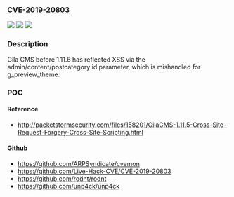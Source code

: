 ### [CVE-2019-20803](https://cve.mitre.org/cgi-bin/cvename.cgi?name=CVE-2019-20803)
![](https://img.shields.io/static/v1?label=Product&message=n%2Fa&color=blue)
![](https://img.shields.io/static/v1?label=Version&message=n%2Fa&color=blue)
![](https://img.shields.io/static/v1?label=Vulnerability&message=n%2Fa&color=brighgreen)

### Description

Gila CMS before 1.11.6 has reflected XSS via the admin/content/postcategory id parameter, which is mishandled for g_preview_theme.

### POC

#### Reference
- http://packetstormsecurity.com/files/158201/GilaCMS-1.11.5-Cross-Site-Request-Forgery-Cross-Site-Scripting.html

#### Github
- https://github.com/ARPSyndicate/cvemon
- https://github.com/Live-Hack-CVE/CVE-2019-20803
- https://github.com/rodnt/rodnt
- https://github.com/unp4ck/unp4ck

